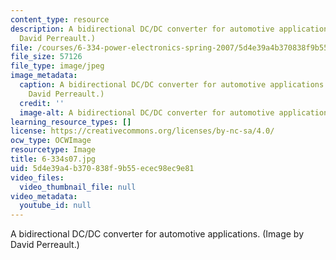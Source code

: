 ```yaml
---
content_type: resource
description: A bidirectional DC/DC converter for automotive applications. (Image by
  David Perreault.)
file: /courses/6-334-power-electronics-spring-2007/5d4e39a4b370838f9b55ecec98ec9e81_6-334s07.jpg
file_size: 57126
file_type: image/jpeg
image_metadata:
  caption: A bidirectional DC/DC converter for automotive applications. (Image by
    David Perreault.)
  credit: ''
  image-alt: A bidirectional DC/DC converter for automotive applications.
learning_resource_types: []
license: https://creativecommons.org/licenses/by-nc-sa/4.0/
ocw_type: OCWImage
resourcetype: Image
title: 6-334s07.jpg
uid: 5d4e39a4-b370-838f-9b55-ecec98ec9e81
video_files:
  video_thumbnail_file: null
video_metadata:
  youtube_id: null
---
```

A bidirectional DC/DC converter for automotive applications. (Image by David Perreault.)